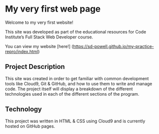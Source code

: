 # My very first web page

Welcome to my very first website!

This site was developed as part of the educational resources for Code Institute’s Full Stack Web Developer course.

You can view my website [here!] (https://sd-powell.github.io/my-practice-repro/index.html)

## Project Description

This site was created in order to get familiar with common development tools like Cloud9, Git & GitHub, and how to use them to write and manage code. The project itself will display a breakdown of the different technologies used in each of the different sections of the program.

## Technology

This project was written in HTML & CSS using Cloud9 and is currently hosted on GitHub pages.